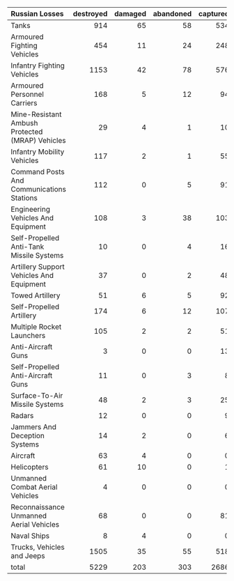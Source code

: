 | Russian Losses                                   |   destroyed |   damaged |   abandoned |   captured |   total |
|:-------------------------------------------------|------------:|----------:|------------:|-----------:|--------:|
| Tanks                                            |         914 |        65 |          58 |        534 |    1571 |
| Armoured Fighting Vehicles                       |         454 |        11 |          24 |        248 |     737 |
| Infantry Fighting Vehicles                       |        1153 |        42 |          78 |        576 |    1849 |
| Armoured Personnel Carriers                      |         168 |         5 |          12 |         94 |     279 |
| Mine-Resistant Ambush Protected  (MRAP) Vehicles |          29 |         4 |           1 |         10 |      44 |
| Infantry Mobility Vehicles                       |         117 |         2 |           1 |         55 |     175 |
| Command Posts And Communications Stations        |         112 |         0 |           5 |         91 |     208 |
| Engineering Vehicles And Equipment               |         108 |         3 |          38 |        103 |     252 |
| Self-Propelled Anti-Tank Missile Systems         |          10 |         0 |           4 |         16 |      30 |
| Artillery Support Vehicles And Equipment         |          37 |         0 |           2 |         48 |      87 |
| Towed Artillery                                  |          51 |         6 |           5 |         92 |     154 |
| Self-Propelled Artillery                         |         174 |         6 |          12 |        107 |     299 |
| Multiple Rocket Launchers                        |         105 |         2 |           2 |         51 |     160 |
| Anti-Aircraft Guns                               |           3 |         0 |           0 |         13 |      16 |
| Self-Propelled Anti-Aircraft Guns                |          11 |         0 |           3 |          8 |      22 |
| Surface-To-Air Missile Systems                   |          48 |         2 |           3 |         25 |      78 |
| Radars                                           |          12 |         0 |           0 |          9 |      21 |
| Jammers And Deception Systems                    |          14 |         2 |           0 |          6 |      22 |
| Aircraft                                         |          63 |         4 |           0 |          0 |      67 |
| Helicopters                                      |          61 |        10 |           0 |          1 |      72 |
| Unmanned Combat Aerial Vehicles                  |           4 |         0 |           0 |          0 |       4 |
| Reconnaissance Unmanned Aerial Vehicles          |          68 |         0 |           0 |         81 |     149 |
| Naval Ships                                      |           8 |         4 |           0 |          0 |      12 |
| Trucks, Vehicles and Jeeps                       |        1505 |        35 |          55 |        518 |    2113 |
| total                                            |        5229 |       203 |         303 |       2686 |    8421 |